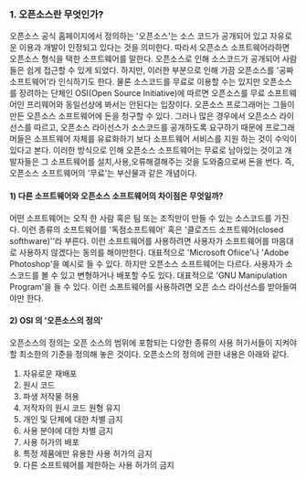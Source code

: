 ### 1. 오픈소스란 무엇인가?

오픈소스 공식 홈페이지에서 정의하는 '오픈소스'는 소스 코드가 공개되어 있고 자유로운 이용과 개발이 인정되고 있다는 것을 의미한다. 따라서 오픈소스 소프트웨어라하면 오픈소스 형식을 택한 소프트웨어를 말한다. 오픈소스로 인해 소스코드가 공개되어 사람들은 쉽게 접근할 수 있게 되었다. 하지만, 이러한 부분으로 인해 가끔 오픈소스를 '공짜 소프트웨어'라 인식하기도 한다. 물론 소스코드를 무료로 이용할 수는 있지만 오픈소스를 장려하는 단체인 OSI\(Open Source Initiative\)에 따르면 오픈소스를 무료 소프트웨어인 프리웨어와 동일선상에 봐서는 안된다는 입장이다.  오픈소스 프로그래머는 그들이 만든 오픈소스 소프트웨어에 돈을 청구할 수 있다. 그러나 많은 경우에서 오픈소스 라이선스를 따르고, 오픈소스 라이선스가 소스코드를 공개하도록 요구하기 때문에 프로그래머들은 소프트웨어 자체를 유료화하기 보다 소프트웨어 서비스를 지원 하는 것이 수익이 있다고 본다. 이러한 방식으로 인해 오픈소스 소프트웨어는 무료로 남아있는 것이고 개발자들은 그 소프트웨어를 설치,사용,오류해결해주는 것을 도와줌으로써 돈을 번다. 즉, 오픈소스 소프트웨어의 '무료'는 부산물과 같은 개념이다.

#### 1\) 다른 소프트웨어와 오픈소스 소프트웨어의 차이점은 무엇일까?

어떤 소프트웨어는 오직 한 사람 혹은 팀 또는 조직만이 만들 수 있는 소스코드를 가진다. 이런 종류의 소프트웨어를 '독점소프트웨어' 혹은 '클로즈드 소프트웨어\(closed softhware\)''라 부른다. 이런 소프트웨어를 사용하려면 사용자가 소프트웨어를 마음대로 사용하지 않겠다는 동의를 해야만한다. 대표적으로 'Microsoft Ofiice'나 'Adobe Photoshop'을 예시로 들 수 있다. 하지만 오픈소스 소프트웨어는 다르다. 사용자가 소스코드를 볼 수 있고 변형하거나 배포할 수도 있다. 대표적으로 'GNU Manipulation Program'을 들 수 있다. 이런 소프트웨어를 사용하려면 오픈 소스 라이선스를 받아들여야만 한다.

#### 2\) OSI 의 '오픈소스의 정의'

오픈소스의 정의는 오픈 소스의 범위에 포함되는 다양한 종류의 사용 허가서들이 지켜야 할 최소한의 기준을 정의해 놓은 것이다.     오픈소스의 정의에 관한 내용은 아래와 같다.

1. 자유로운 재배포
2. 원시 코드
3. 파생 저작물 허용
4. 저작자의 원시 코드 원형 유지
5. 개인 및 단체에 대한 차별 금지
6. 사용 분야에 대한 차별 금지
7. 사용 허가의 배포
8. 특정 제품에만 유용한 사용 허가의 금지
9. 다른 소프트웨어를 제한하는 사용 허가의 금지



